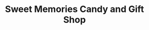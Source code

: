 ---
title: "Sweet Memories Candy and Gift Shop"
url: /clarksville/sweet-memories-candy-and-gift-shop/
shop: confectionery
---